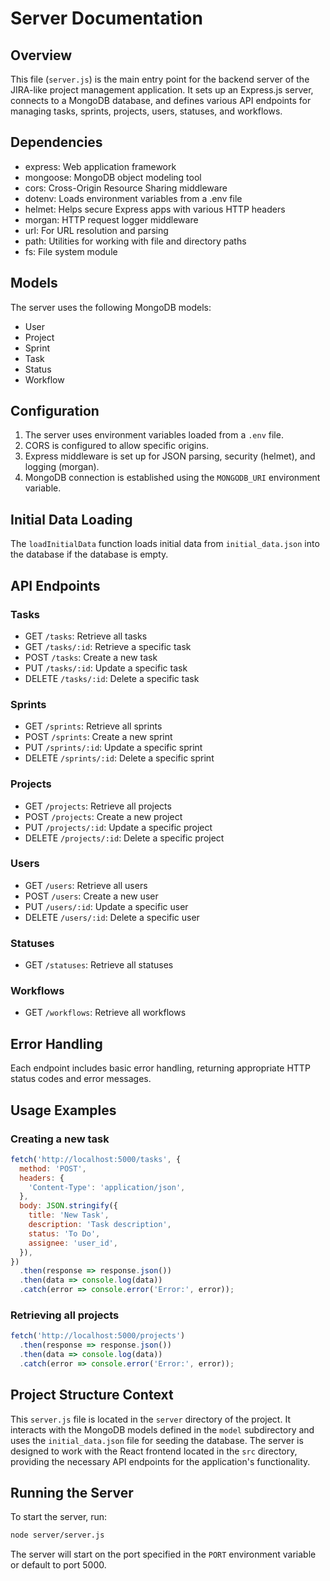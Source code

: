 # Server Documentation

## Overview

This file (`server.js`) is the main entry point for the backend server of the JIRA-like project management application. It sets up an Express.js server, connects to a MongoDB database, and defines various API endpoints for managing tasks, sprints, projects, users, statuses, and workflows.

## Dependencies

- express: Web application framework
- mongoose: MongoDB object modeling tool
- cors: Cross-Origin Resource Sharing middleware
- dotenv: Loads environment variables from a .env file
- helmet: Helps secure Express apps with various HTTP headers
- morgan: HTTP request logger middleware
- url: For URL resolution and parsing
- path: Utilities for working with file and directory paths
- fs: File system module

## Models

The server uses the following MongoDB models:

- User
- Project
- Sprint
- Task
- Status
- Workflow

## Configuration

1. The server uses environment variables loaded from a `.env` file.
2. CORS is configured to allow specific origins.
3. Express middleware is set up for JSON parsing, security (helmet), and logging (morgan).
4. MongoDB connection is established using the `MONGODB_URI` environment variable.

## Initial Data Loading

The `loadInitialData` function loads initial data from `initial_data.json` into the database if the database is empty.

## API Endpoints

### Tasks

- GET `/tasks`: Retrieve all tasks
- GET `/tasks/:id`: Retrieve a specific task
- POST `/tasks`: Create a new task
- PUT `/tasks/:id`: Update a specific task
- DELETE `/tasks/:id`: Delete a specific task

### Sprints

- GET `/sprints`: Retrieve all sprints
- POST `/sprints`: Create a new sprint
- PUT `/sprints/:id`: Update a specific sprint
- DELETE `/sprints/:id`: Delete a specific sprint

### Projects

- GET `/projects`: Retrieve all projects
- POST `/projects`: Create a new project
- PUT `/projects/:id`: Update a specific project
- DELETE `/projects/:id`: Delete a specific project

### Users

- GET `/users`: Retrieve all users
- POST `/users`: Create a new user
- PUT `/users/:id`: Update a specific user
- DELETE `/users/:id`: Delete a specific user

### Statuses

- GET `/statuses`: Retrieve all statuses

### Workflows

- GET `/workflows`: Retrieve all workflows

## Error Handling

Each endpoint includes basic error handling, returning appropriate HTTP status codes and error messages.

## Usage Examples

### Creating a new task

```javascript
fetch('http://localhost:5000/tasks', {
  method: 'POST',
  headers: {
    'Content-Type': 'application/json',
  },
  body: JSON.stringify({
    title: 'New Task',
    description: 'Task description',
    status: 'To Do',
    assignee: 'user_id',
  }),
})
  .then(response => response.json())
  .then(data => console.log(data))
  .catch(error => console.error('Error:', error));
```

### Retrieving all projects

```javascript
fetch('http://localhost:5000/projects')
  .then(response => response.json())
  .then(data => console.log(data))
  .catch(error => console.error('Error:', error));
```

## Project Structure Context

This `server.js` file is located in the `server` directory of the project. It interacts with the MongoDB models defined in the `model` subdirectory and uses the `initial_data.json` file for seeding the database. The server is designed to work with the React frontend located in the `src` directory, providing the necessary API endpoints for the application's functionality.

## Running the Server

To start the server, run:

```bash
node server/server.js
```

The server will start on the port specified in the `PORT` environment variable or default to port 5000.